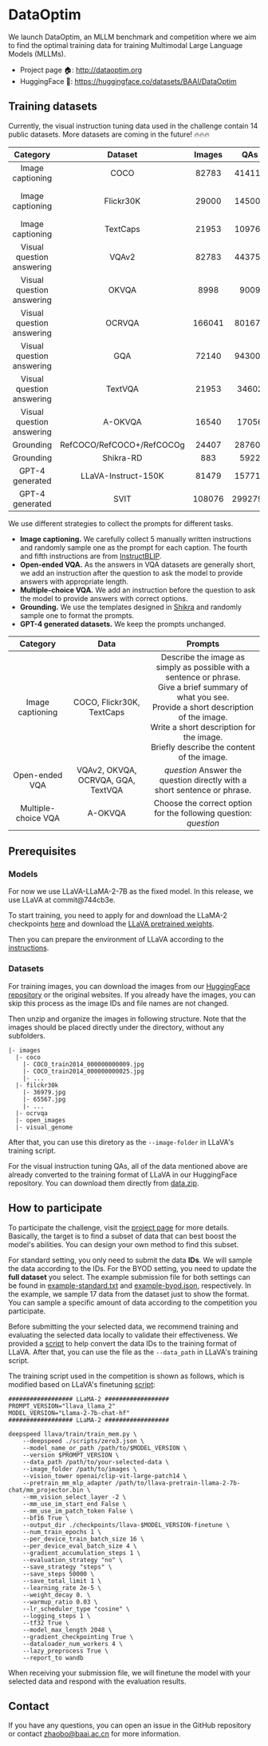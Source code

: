 # DataOptim
We launch DataOptim, an MLLM benchmark and competition where we aim to find the optimal training data for training Multimodal Large Language Models (MLLMs).

- Project page 🏠: http://dataoptim.org
- HuggingFace 🤗: https://huggingface.co/datasets/BAAI/DataOptim

## Training datasets
Currently, the visual instruction tuning data used in the challenge contain 14 public datasets.
More datasets are coming in the future! 🔥🔥🔥

|Category|Dataset|Images|QAs|Split|
|:-:|:-:|:-:|:-:|:-:|
|Image captioning|COCO|82783|414113|train|
|Image captioning|Flickr30K|29000|145000|Karpathy train split|
|Image captioning|TextCaps|21953|109765|train|
|Visual question answering|VQAv2|82783|443757|train|
|Visual question answering|OKVQA|8998|9009|train|
|Visual question answering|OCRVQA|166041|801673|train|
|Visual question answering|GQA|72140|943000|train|
|Visual question answering|TextVQA|21953|34602|train|
|Visual question answering|A-OKVQA|16540|17056|train|
|Grounding|RefCOCO/RefCOCO+/RefCOCOg|24407|287604|train|
|Grounding|Shikra-RD|883|5922|train|
|GPT-4 generated|LLaVA-Instruct-150K|81479|157712|-|
|GPT-4 generated|SVIT|108076|2992799|-|

We use different strategies to collect the prompts for different tasks.
- **Image captioning.** We carefully collect 5 manually written instructions and randomly sample one as the prompt for each caption. The fourth and fifth instructions are from [InstructBLIP](https://github.com/salesforce/LAVIS/blob/main/projects/instructblip/README.md).
- **Open-ended VQA.** As the answers in VQA datasets are generally short, we add an instruction after the question to ask the model to provide answers with appropriate length.
- **Multiple-choice VQA.** We add an instruction before the question to ask the model to provide answers with correct options.
- **Grounding.** We use the templates designed in [Shikra](https://github.com/shikras/shikra) and randomly sample one to format the prompts.
- **GPT-4 generated datasets.** We keep the prompts unchanged.

|Category|Data|Prompts|
|:-:|:-:|:-:|
|Image captioning|COCO, Flickr30K, TextCaps|Describe the image as simply as possible with a sentence or phrase.<br />Give a brief summary of what you see.<br />Provide a short description of the image.<br />Write a short description for the image.<br />Briefly describe the content of the image.|
|Open-ended VQA|VQAv2, OKVQA, OCRVQA, GQA, TextVQA|*question* Answer the question directly with a short sentence or phrase.|
|Multiple-choice VQA|A-OKVQA|Choose the correct option for the following question: *question*|

## Prerequisites

### Models
For now we use LLaVA-LLaMA-2-7B as the fixed model.
In this release, we use LLaVA at commit@744cb3e.

To start training, you need to apply for and download the LLaMA-2 checkpoints [here](https://ai.meta.com/resources/models-and-libraries/llama-downloads/) and download the [LLaVA pretrained weights](https://huggingface.co/liuhaotian/llava-pretrain-llama-2-7b-chat).

Then you can prepare the environment of LLaVA according to the [instructions](https://github.com/haotian-liu/LLaVA#install).

### Datasets
For training images, you can download the images from our [HuggingFace repository](https://huggingface.co/datasets/BAAI/DataOptim/tree/main/images) or the original websites.
If you already have the images, you can skip this process as the image IDs and file names are not changed.

Then unzip and organize the images in following structure.
Note that the images should be placed directly under the directory, without any subfolders.

```
|- images
  |- coco
    |- COCO_train2014_000000000009.jpg
    |- COCO_train2014_000000000025.jpg
    |- ...
  |- filckr30k
    |- 36979.jpg
    |- 65567.jpg
    |- ...
  |- ocrvqa
  |- open_images
  |- visual_genome
```

After that, you can use this diretory as the `--image-folder` in LLaVA's training script.

For the visual instruction tuning QAs, all of the data mentioned above are already converted to the training format of LLaVA in our HuggingFace repository.
You can download them directly from [data.zip](https://huggingface.co/datasets/BAAI/DataOptim/blob/main/data/data.zip).

## How to participate
To participate the challenge, visit the [project page](http://dataoptim.org) for more details.
Basically, the target is to find a subset of data that can best boost the model's abilities.
You can design your own method to find this subset.

For standard setting, you only need to submit the data **IDs**.
We will sample the data according to the IDs.
For the BYOD setting, you need to update the **full dataset** you select.
The example submission file for both settings can be found in [example-standard.txt](./example/example-standard.txt) and [example-byod.json](./example/example-byod.json), respectively.
In the example, we sample 17 data from the dataset just to show the format.
You can sample a specific amount of data according to the competition you participate.

Before submitting the your selected data, we recommend training and evaluating the selected data locally to validate their effectiveness.
We provided a [script](./codes/get_subset_from_ids.py) to help convert the data IDs to the training format of LLaVA.
After that, you can use the file as the `--data_path` in LLaVA's training script.

The training script used in the competition is shown as follows, which is modified based on LLaVA's finetuning [script](https://github.com/haotian-liu/LLaVA/blob/main/scripts/finetune.sh):

```
################## LLaMA-2 ##################
PROMPT_VERSION="llava_llama_2"
MODEL_VERSION="Llama-2-7b-chat-hf"
################## LLaMA-2 ##################

deepspeed llava/train/train_mem.py \
    --deepspeed ./scripts/zero3.json \
    --model_name_or_path /path/to/$MODEL_VERSION \
    --version $PROMPT_VERSION \
    --data_path /path/to/your-selected-data \
    --image_folder /path/to/images \
    --vision_tower openai/clip-vit-large-patch14 \
    --pretrain_mm_mlp_adapter /path/to/llava-pretrain-llama-2-7b-chat/mm_projector.bin \
    --mm_vision_select_layer -2 \
    --mm_use_im_start_end False \
    --mm_use_im_patch_token False \
    --bf16 True \
    --output_dir ./checkpoints/llava-$MODEL_VERSION-finetune \
    --num_train_epochs 1 \
    --per_device_train_batch_size 16 \
    --per_device_eval_batch_size 4 \
    --gradient_accumulation_steps 1 \
    --evaluation_strategy "no" \
    --save_strategy "steps" \
    --save_steps 50000 \
    --save_total_limit 1 \
    --learning_rate 2e-5 \
    --weight_decay 0. \
    --warmup_ratio 0.03 \
    --lr_scheduler_type "cosine" \
    --logging_steps 1 \
    --tf32 True \
    --model_max_length 2048 \
    --gradient_checkpointing True \
    --dataloader_num_workers 4 \
    --lazy_preprocess True \
    --report_to wandb
```

When receiving your submission file, we will finetune the model with your selected data and respond with the evaluation results.

## Contact
If you have any questions, you can open an issue in the GitHub repository or contact zhaobo@baai.ac.cn for more information.
